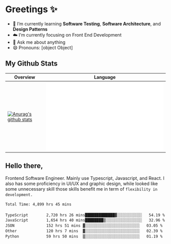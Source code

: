 # Greetings ✨

- 🌱 I’m currently learning **Software Testing**, **Software Architecture**, and **Design Patterns**
- ☁️ I’m currently focusing on Front End Development
- 💬 Ask me about anything
- 😄 Pronouns: [object Object]

## My Github Stats

| Overview | Language |
| --- | --- |
|[![Anurag's github stats](https://github-readme-stats.vercel.app/api?username=abui-am&count_private=true)](https://github.com/anuraghazra/github-readme-stats)|![Language](https://raw.githubusercontent.com/abui-am/stats/c6455f656dfce7acd3951e5ec5b25d72af0b2ee3/generated/languages.svg)|

## Hello there, 
Frontend Software Engineer. 
Mainly use Typescript, Javascript, and React. I also has some proficiency in UI/UX and graphic design, while looked like some unnecessary skill those skills benefit me in term of `flexibility in development.`


<!--START_SECTION:waka-->

```txt
Total Time: 4,899 hrs 45 mins

TypeScript        2,720 hrs 26 mins█████████████▓░░░░░░░░░░░   54.19 %
JavaScript        1,654 hrs 40 mins████████▒░░░░░░░░░░░░░░░░   32.96 %
JSON              152 hrs 51 mins ▓░░░░░░░░░░░░░░░░░░░░░░░░   03.05 %
Other             120 hrs 7 mins  ▓░░░░░░░░░░░░░░░░░░░░░░░░   02.39 %
Python            59 hrs 50 mins  ▒░░░░░░░░░░░░░░░░░░░░░░░░   01.19 %
```

<!--END_SECTION:waka-->
